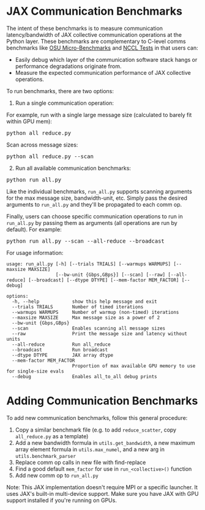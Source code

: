 # JAX Communication Benchmarks

The intent of these benchmarks is to measure communication latency/bandwidth of JAX collective communication operations at the Python layer. These benchmarks are complementary to C-level comms benchmarks like [OSU Micro-Benchmarks](https://mvapich.cse.ohio-state.edu/benchmarks/) and [NCCL Tests](https://github.com/NVIDIA/nccl-tests) in that users can:
- Easily debug which layer of the communication software stack hangs or performance degradations originate from.
- Measure the expected communication performance of JAX collective operations.

To run benchmarks, there are two options:

1. Run a single communication operation:

For example, run with a single large message size (calculated to barely fit within GPU mem):
<pre>
python all_reduce.py
</pre>

Scan across message sizes:
<pre>
python all_reduce.py --scan
</pre>

2. Run all available communication benchmarks:

<pre>
python run_all.py
</pre>

Like the individual benchmarks, `run_all.py` supports scanning arguments for the max message size, bandwidth-unit, etc. Simply pass the desired arguments to `run_all.py` and they'll be propagated to each comm op.

Finally, users can choose specific communication operations to run in `run_all.py` by passing them as arguments (all operations are run by default). For example:

<pre>
python run_all.py --scan --all-reduce --broadcast
</pre>

For usage information:

```
usage: run_all.py [-h] [--trials TRIALS] [--warmups WARMUPS] [--maxsize MAXSIZE]
                  [--bw-unit {Gbps,GBps}] [--scan] [--raw] [--all-reduce] [--broadcast] [--dtype DTYPE] [--mem-factor MEM_FACTOR] [--debug]

options:
  -h, --help            show this help message and exit
  --trials TRIALS       Number of timed iterations
  --warmups WARMUPS     Number of warmup (non-timed) iterations
  --maxsize MAXSIZE     Max message size as a power of 2
  --bw-unit {Gbps,GBps}
  --scan                Enables scanning all message sizes
  --raw                 Print the message size and latency without units
  --all-reduce          Run all_reduce
  --broadcast           Run broadcast
  --dtype DTYPE         JAX array dtype
  --mem-factor MEM_FACTOR
                        Proportion of max available GPU memory to use for single-size evals
  --debug               Enables all_to_all debug prints
```

# Adding Communication Benchmarks

To add new communication benchmarks, follow this general procedure:

1. Copy a similar benchmark file (e.g. to add `reduce_scatter`, copy `all_reduce.py` as a template)
2. Add a new bandwidth formula in `utils.get_bandwidth`, a new maximum array element formula in `utils.max_numel`, and a new arg in `utils.benchmark_parser`
3. Replace comm op calls in new file with find-replace
4. Find a good default `mem_factor` for use in `run_<collective>()` function
5. Add new comm op to `run_all.py`

Note: This JAX implementation doesn't require MPI or a specific launcher. It uses JAX's built-in multi-device support. Make sure you have JAX with GPU support installed if you're running on GPUs.
